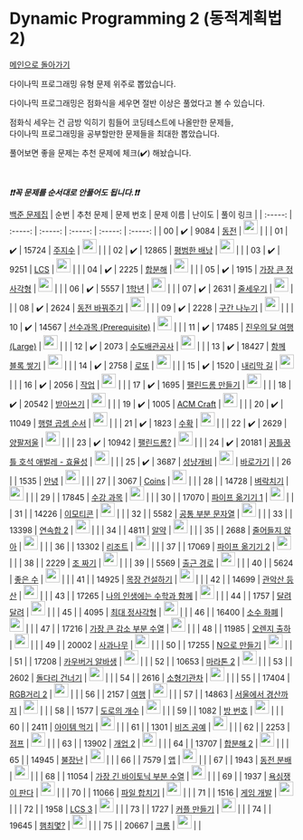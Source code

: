 # Dynamic Programming 2 (동적계획법 2)

[메인으로 돌아가기](https://github.com/tony9402/baekjoon)

다이나믹 프로그래밍 유형 문제 위주로 뽑았습니다.

다이나믹 프로그래밍은 점화식을 세우면 절반 이상은 풀었다고 볼 수 있습니다.

점화식 세우는 건 금방 익히기 힘들어 코딩테스트에 나올만한 문제들,   
다이나믹 프로그래밍을 공부할만한 문제들을 최대한 뽑았습니다.

풀어보면 좋을 문제는 추천 문제에 체크(:heavy_check_mark:) 해놨습니다.

<br>

***❗️❗️꼭 문제를 순서대로 안풀어도 됩니다.❗️❗️***

[백준 문제집](https://www.acmicpc.net/workbook/view/7021)
|          순번          |        추천 문제         |        문제 번호         |        문제 이름         |         난이도          |        풀이 링크         |
| :-----: | :-----: | :-----: | :-----: | :-----: | :-----: |
| 00 |  :heavy_check_mark:  |  9084   | <a href="http://boj.kr/9084" target="_blank">동전</a> | <img height="25px" width="25px=" src="https://static.solved.ac/tier_small/10.svg"/> |                      |
| 01 |  :heavy_check_mark:  |  15724  | <a href="http://boj.kr/15724" target="_blank">주지수</a> | <img height="25px" width="25px=" src="https://static.solved.ac/tier_small/10.svg"/> |                      |
| 02 |  :heavy_check_mark:  |  12865  | <a href="http://boj.kr/12865" target="_blank">평범한 배낭</a> | <img height="25px" width="25px=" src="https://static.solved.ac/tier_small/11.svg"/> |                      |
| 03 |  :heavy_check_mark:  |  9251   | <a href="http://boj.kr/9251" target="_blank">LCS</a> | <img height="25px" width="25px=" src="https://static.solved.ac/tier_small/11.svg"/> |                      |
| 04 |  :heavy_check_mark:  |  2225   | <a href="http://boj.kr/2225" target="_blank">합분해</a> | <img height="25px" width="25px=" src="https://static.solved.ac/tier_small/11.svg"/> |                      |
| 05 |  :heavy_check_mark:  |  1915   | <a href="http://boj.kr/1915" target="_blank">가장 큰 정사각형</a> | <img height="25px" width="25px=" src="https://static.solved.ac/tier_small/11.svg"/> |                      |
| 06 |  :heavy_check_mark:  |  5557   | <a href="http://boj.kr/5557" target="_blank">1학년</a> | <img height="25px" width="25px=" src="https://static.solved.ac/tier_small/11.svg"/> |                      |
| 07 |  :heavy_check_mark:  |  2631   | <a href="http://boj.kr/2631" target="_blank">줄세우기</a> | <img height="25px" width="25px=" src="https://static.solved.ac/tier_small/11.svg"/> |                      |
| 08 |  :heavy_check_mark:  |  2624   | <a href="http://boj.kr/2624" target="_blank">동전 바꿔주기</a> | <img height="25px" width="25px=" src="https://static.solved.ac/tier_small/11.svg"/> |                      |
| 09 |  :heavy_check_mark:  |  2228   | <a href="http://boj.kr/2228" target="_blank">구간 나누기</a> | <img height="25px" width="25px=" src="https://static.solved.ac/tier_small/11.svg"/> |                      |
| 10 |  :heavy_check_mark:  |  14567  | <a href="http://boj.kr/14567" target="_blank">선수과목 (Prerequisite)</a> | <img height="25px" width="25px=" src="https://static.solved.ac/tier_small/11.svg"/> |                      |
| 11 |  :heavy_check_mark:  |  17485  | <a href="http://boj.kr/17485" target="_blank">진우의 달 여행 (Large)</a> | <img height="25px" width="25px=" src="https://static.solved.ac/tier_small/11.svg"/> |                      |
| 12 |  :heavy_check_mark:  |  2073   | <a href="http://boj.kr/2073" target="_blank">수도배관공사</a> | <img height="25px" width="25px=" src="https://static.solved.ac/tier_small/11.svg"/> |                      |
| 13 |  :heavy_check_mark:  |  18427  | <a href="http://boj.kr/18427" target="_blank">함께 블록 쌓기</a> | <img height="25px" width="25px=" src="https://static.solved.ac/tier_small/12.svg"/> |                      |
| 14 |  :heavy_check_mark:  |  2758   | <a href="http://boj.kr/2758" target="_blank">로또</a> | <img height="25px" width="25px=" src="https://static.solved.ac/tier_small/12.svg"/> |                      |
| 15 |  :heavy_check_mark:  |  1520   | <a href="http://boj.kr/1520" target="_blank">내리막 길</a> | <img height="25px" width="25px=" src="https://static.solved.ac/tier_small/12.svg"/> |                      |
| 16 |  :heavy_check_mark:  |  2056   | <a href="http://boj.kr/2056" target="_blank">작업</a> | <img height="25px" width="25px=" src="https://static.solved.ac/tier_small/12.svg"/> |                      |
| 17 |  :heavy_check_mark:  |  1695   | <a href="http://boj.kr/1695" target="_blank">팰린드롬 만들기</a> | <img height="25px" width="25px=" src="https://static.solved.ac/tier_small/12.svg"/> |                      |
| 18 |  :heavy_check_mark:  |  20542  | <a href="http://boj.kr/20542" target="_blank">받아쓰기</a> | <img height="25px" width="25px=" src="https://static.solved.ac/tier_small/12.svg"/> |                      |
| 19 |  :heavy_check_mark:  |  1005   | <a href="http://boj.kr/1005" target="_blank">ACM Craft</a> | <img height="25px" width="25px=" src="https://static.solved.ac/tier_small/13.svg"/> |                      |
| 20 |  :heavy_check_mark:  |  11049  | <a href="http://boj.kr/11049" target="_blank">행렬 곱셈 순서</a> | <img height="25px" width="25px=" src="https://static.solved.ac/tier_small/13.svg"/> |                      |
| 21 |  :heavy_check_mark:  |  1823   | <a href="http://boj.kr/1823" target="_blank">수확</a> | <img height="25px" width="25px=" src="https://static.solved.ac/tier_small/13.svg"/> |                      |
| 22 |  :heavy_check_mark:  |  2629   | <a href="http://boj.kr/2629" target="_blank">양팔저울</a> | <img height="25px" width="25px=" src="https://static.solved.ac/tier_small/14.svg"/> |                      |
| 23 |  :heavy_check_mark:  |  10942  | <a href="http://boj.kr/10942" target="_blank">팰린드롬?</a> | <img height="25px" width="25px=" src="https://static.solved.ac/tier_small/14.svg"/> |                      |
| 24 |  :heavy_check_mark:  |  20181  | <a href="http://boj.kr/20181" target="_blank">꿈틀꿈틀 호석 애벌레 - 효율성</a> | <img height="25px" width="25px=" src="https://static.solved.ac/tier_small/14.svg"/> |                      |
| 25 |  :heavy_check_mark:  |  3687   | <a href="http://boj.kr/3687" target="_blank">성냥개비</a> | <img height="25px" width="25px=" src="https://static.solved.ac/tier_small/14.svg"/> | <a href="./../solution/dynamic_programming_2/3687">바로가기</a> |
| 26 |                      |  1535   | <a href="http://boj.kr/1535" target="_blank">안녕</a> | <img height="25px" width="25px=" src="https://static.solved.ac/tier_small/9.svg"/> |                      |
| 27 |                      |  3067   | <a href="http://boj.kr/3067" target="_blank">Coins</a> | <img height="25px" width="25px=" src="https://static.solved.ac/tier_small/10.svg"/> |                      |
| 28 |                      |  14728  | <a href="http://boj.kr/14728" target="_blank">벼락치기</a> | <img height="25px" width="25px=" src="https://static.solved.ac/tier_small/11.svg"/> |                      |
| 29 |                      |  17845  | <a href="http://boj.kr/17845" target="_blank">수강 과목</a> | <img height="25px" width="25px=" src="https://static.solved.ac/tier_small/11.svg"/> |                      |
| 30 |                      |  17070  | <a href="http://boj.kr/17070" target="_blank">파이프 옮기기 1</a> | <img height="25px" width="25px=" src="https://static.solved.ac/tier_small/11.svg"/> |                      |
| 31 |                      |  14226  | <a href="http://boj.kr/14226" target="_blank">이모티콘</a> | <img height="25px" width="25px=" src="https://static.solved.ac/tier_small/11.svg"/> |                      |
| 32 |                      |  5582   | <a href="http://boj.kr/5582" target="_blank">공통 부분 문자열</a> | <img height="25px" width="25px=" src="https://static.solved.ac/tier_small/11.svg"/> |                      |
| 33 |                      |  13398  | <a href="http://boj.kr/13398" target="_blank">연속합 2</a> | <img height="25px" width="25px=" src="https://static.solved.ac/tier_small/11.svg"/> |                      |
| 34 |                      |  4811   | <a href="http://boj.kr/4811" target="_blank">알약</a> | <img height="25px" width="25px=" src="https://static.solved.ac/tier_small/11.svg"/> |                      |
| 35 |                      |  2688   | <a href="http://boj.kr/2688" target="_blank">줄어들지 않아</a> | <img height="25px" width="25px=" src="https://static.solved.ac/tier_small/11.svg"/> |                      |
| 36 |                      |  13302  | <a href="http://boj.kr/13302" target="_blank">리조트</a> | <img height="25px" width="25px=" src="https://static.solved.ac/tier_small/11.svg"/> |                      |
| 37 |                      |  17069  | <a href="http://boj.kr/17069" target="_blank">파이프 옮기기 2</a> | <img height="25px" width="25px=" src="https://static.solved.ac/tier_small/11.svg"/> |                      |
| 38 |                      |  2229   | <a href="http://boj.kr/2229" target="_blank">조 짜기</a> | <img height="25px" width="25px=" src="https://static.solved.ac/tier_small/11.svg"/> |                      |
| 39 |                      |  5569   | <a href="http://boj.kr/5569" target="_blank">출근 경로</a> | <img height="25px" width="25px=" src="https://static.solved.ac/tier_small/11.svg"/> |                      |
| 40 |                      |  5624   | <a href="http://boj.kr/5624" target="_blank">좋은 수</a> | <img height="25px" width="25px=" src="https://static.solved.ac/tier_small/11.svg"/> |                      |
| 41 |                      |  14925  | <a href="http://boj.kr/14925" target="_blank">목장 건설하기</a> | <img height="25px" width="25px=" src="https://static.solved.ac/tier_small/11.svg"/> |                      |
| 42 |                      |  14699  | <a href="http://boj.kr/14699" target="_blank">관악산 등산</a> | <img height="25px" width="25px=" src="https://static.solved.ac/tier_small/11.svg"/> |                      |
| 43 |                      |  17265  | <a href="http://boj.kr/17265" target="_blank">나의 인생에는 수학과 함께</a> | <img height="25px" width="25px=" src="https://static.solved.ac/tier_small/11.svg"/> |                      |
| 44 |                      |  1757   | <a href="http://boj.kr/1757" target="_blank">달려달려</a> | <img height="25px" width="25px=" src="https://static.solved.ac/tier_small/11.svg"/> |                      |
| 45 |                      |  4095   | <a href="http://boj.kr/4095" target="_blank">최대 정사각형</a> | <img height="25px" width="25px=" src="https://static.solved.ac/tier_small/11.svg"/> |                      |
| 46 |                      |  16400  | <a href="http://boj.kr/16400" target="_blank">소수 화폐</a> | <img height="25px" width="25px=" src="https://static.solved.ac/tier_small/11.svg"/> |                      |
| 47 |                      |  17216  | <a href="http://boj.kr/17216" target="_blank">가장 큰 감소 부분 수열</a> | <img height="25px" width="25px=" src="https://static.solved.ac/tier_small/11.svg"/> |                      |
| 48 |                      |  11985  | <a href="http://boj.kr/11985" target="_blank">오렌지 출하</a> | <img height="25px" width="25px=" src="https://static.solved.ac/tier_small/11.svg"/> |                      |
| 49 |                      |  20002  | <a href="http://boj.kr/20002" target="_blank">사과나무</a> | <img height="25px" width="25px=" src="https://static.solved.ac/tier_small/11.svg"/> |                      |
| 50 |                      |  17255  | <a href="http://boj.kr/17255" target="_blank">N으로 만들기</a> | <img height="25px" width="25px=" src="https://static.solved.ac/tier_small/11.svg"/> |                      |
| 51 |                      |  17208  | <a href="http://boj.kr/17208" target="_blank">카우버거 알바생</a> | <img height="25px" width="25px=" src="https://static.solved.ac/tier_small/12.svg"/> |                      |
| 52 |                      |  10653  | <a href="http://boj.kr/10653" target="_blank">마라톤 2</a> | <img height="25px" width="25px=" src="https://static.solved.ac/tier_small/12.svg"/> |                      |
| 53 |                      |  2602   | <a href="http://boj.kr/2602" target="_blank">돌다리 건너기</a> | <img height="25px" width="25px=" src="https://static.solved.ac/tier_small/12.svg"/> |                      |
| 54 |                      |  2616   | <a href="http://boj.kr/2616" target="_blank">소형기관차</a> | <img height="25px" width="25px=" src="https://static.solved.ac/tier_small/12.svg"/> |                      |
| 55 |                      |  17404  | <a href="http://boj.kr/17404" target="_blank">RGB거리 2</a> | <img height="25px" width="25px=" src="https://static.solved.ac/tier_small/12.svg"/> |                      |
| 56 |                      |  2157   | <a href="http://boj.kr/2157" target="_blank">여행</a> | <img height="25px" width="25px=" src="https://static.solved.ac/tier_small/12.svg"/> |                      |
| 57 |                      |  14863  | <a href="http://boj.kr/14863" target="_blank">서울에서 경산까지</a> | <img height="25px" width="25px=" src="https://static.solved.ac/tier_small/12.svg"/> |                      |
| 58 |                      |  1577   | <a href="http://boj.kr/1577" target="_blank">도로의 개수</a> | <img height="25px" width="25px=" src="https://static.solved.ac/tier_small/12.svg"/> |                      |
| 59 |                      |  1082   | <a href="http://boj.kr/1082" target="_blank">방 번호</a> | <img height="25px" width="25px=" src="https://static.solved.ac/tier_small/12.svg"/> |                      |
| 60 |                      |  2411   | <a href="http://boj.kr/2411" target="_blank">아이템 먹기</a> | <img height="25px" width="25px=" src="https://static.solved.ac/tier_small/12.svg"/> |                      |
| 61 |                      |  1301   | <a href="http://boj.kr/1301" target="_blank">비즈 공예</a> | <img height="25px" width="25px=" src="https://static.solved.ac/tier_small/12.svg"/> |                      |
| 62 |                      |  2253   | <a href="http://boj.kr/2253" target="_blank">점프</a> | <img height="25px" width="25px=" src="https://static.solved.ac/tier_small/12.svg"/> |                      |
| 63 |                      |  13902  | <a href="http://boj.kr/13902" target="_blank">개업 2</a> | <img height="25px" width="25px=" src="https://static.solved.ac/tier_small/12.svg"/> |                      |
| 64 |                      |  13707  | <a href="http://boj.kr/13707" target="_blank">합분해 2</a> | <img height="25px" width="25px=" src="https://static.solved.ac/tier_small/12.svg"/> |                      |
| 65 |                      |  14945  | <a href="http://boj.kr/14945" target="_blank">불장난</a> | <img height="25px" width="25px=" src="https://static.solved.ac/tier_small/12.svg"/> |                      |
| 66 |                      |  7579   | <a href="http://boj.kr/7579" target="_blank">앱</a> | <img height="25px" width="25px=" src="https://static.solved.ac/tier_small/13.svg"/> |                      |
| 67 |                      |  1943   | <a href="http://boj.kr/1943" target="_blank">동전 분배</a> | <img height="25px" width="25px=" src="https://static.solved.ac/tier_small/13.svg"/> |                      |
| 68 |                      |  11054  | <a href="http://boj.kr/11054" target="_blank">가장 긴 바이토닉 부분 수열</a> | <img height="25px" width="25px=" src="https://static.solved.ac/tier_small/13.svg"/> |                      |
| 69 |                      |  1937   | <a href="http://boj.kr/1937" target="_blank">욕심쟁이 판다</a> | <img height="25px" width="25px=" src="https://static.solved.ac/tier_small/13.svg"/> |                      |
| 70 |                      |  11066  | <a href="http://boj.kr/11066" target="_blank">파일 합치기</a> | <img height="25px" width="25px=" src="https://static.solved.ac/tier_small/13.svg"/> |                      |
| 71 |                      |  1516   | <a href="http://boj.kr/1516" target="_blank">게임 개발</a> | <img height="25px" width="25px=" src="https://static.solved.ac/tier_small/13.svg"/> |                      |
| 72 |                      |  1958   | <a href="http://boj.kr/1958" target="_blank">LCS 3</a> | <img height="25px" width="25px=" src="https://static.solved.ac/tier_small/13.svg"/> |                      |
| 73 |                      |  1727   | <a href="http://boj.kr/1727" target="_blank">커플 만들기</a> | <img height="25px" width="25px=" src="https://static.solved.ac/tier_small/13.svg"/> |                      |
| 74 |                      |  19645  | <a href="http://boj.kr/19645" target="_blank">햄최몇?</a> | <img height="25px" width="25px=" src="https://static.solved.ac/tier_small/14.svg"/> |                      |
| 75 |                      |  20667  | <a href="http://boj.kr/20667" target="_blank">크롬</a> | <img height="25px" width="25px=" src="https://static.solved.ac/tier_small/14.svg"/> |                      |

